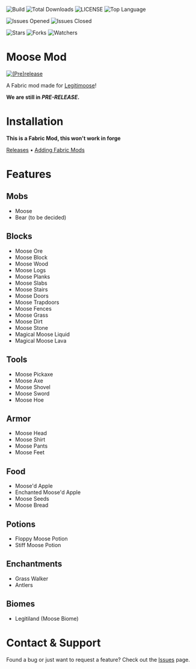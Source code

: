 ![Build](https://img.shields.io/github/workflow/status/ChezCoder/moose-mod-fabric/gradle_build)
![Total Downloads](https://img.shields.io/github/downloads/chezcoder/moose-mod-fabric/total)
![LICENSE](https://img.shields.io/github/license/ChezCoder/moose-mod-fabric)
![Top Language](https://img.shields.io/github/languages/top/ChezCoder/moose-mod-fabric)

![Issues Opened](https://img.shields.io/github/issues-raw/ChezCoder/moose-mod-fabric)
![Issues Closed](https://img.shields.io/github/issues-closed-raw/ChezCoder/moose-mod-fabric)

![Stars](https://img.shields.io/github/stars/ChezCoder/moose-mod-fabric?label=Stars&style=social)
![Forks](https://img.shields.io/github/forks/ChezCoder/moose-mod-fabric?style=social)
![Watchers](https://img.shields.io/github/watchers/ChezCoder/moose-mod-fabric?style=social)

# Moose Mod
<a href="https://github.com/ChezCoder/moose-mod-fabric/releases">![(Pre)release](https://img.shields.io/github/v/release/ChezCoder/moose-mod-fabric?color=gray&include_prereleases&label=%20Version%3A%20&style=flat-square)</a>

A Fabric mod made for [Legitimoose](https://www.youtube.com/c/Legitimoose)!

**We are still in *PRE-RELEASE*.**

# Installation
**This is a Fabric Mod, this won't work in forge**

[Releases](https://github.com/ChezCoder/moose-mod-fabric/releases) • [Adding Fabric Mods](https://fabricmc.net/wiki/tutorial:adding_mods)

# Features
## Mobs
- Moose
- Bear (to be decided)

## Blocks
- Moose Ore
- Moose Block
- Moose Wood
- Moose Logs
- Moose Planks
- Moose Slabs
- Moose Stairs
- Moose Doors
- Moose Trapdoors
- Moose Fences
- Moose Grass
- Moose Dirt
- Moose Stone
- Magical Moose Liquid
- Magical Moose Lava

## Tools
- Moose Pickaxe
- Moose Axe
- Moose Shovel
- Moose Sword
- Moose Hoe

## Armor
- Moose Head
- Moose Shirt
- Moose Pants
- Moose Feet

## Food
- Moose'd Apple
- Enchanted Moose'd Apple
- Moose Seeds
- Moose Bread

## Potions
- Floppy Moose Potion
- Stiff Moose Potion

## Enchantments
- Grass Walker
- Antlers

## Biomes
- Legitiland (Moose Biome)

# Contact & Support
Found a bug or just want to request a feature? Check out the [Issues](https://github.com/ChezCoder/moose-mod-fabric/issues) page.
